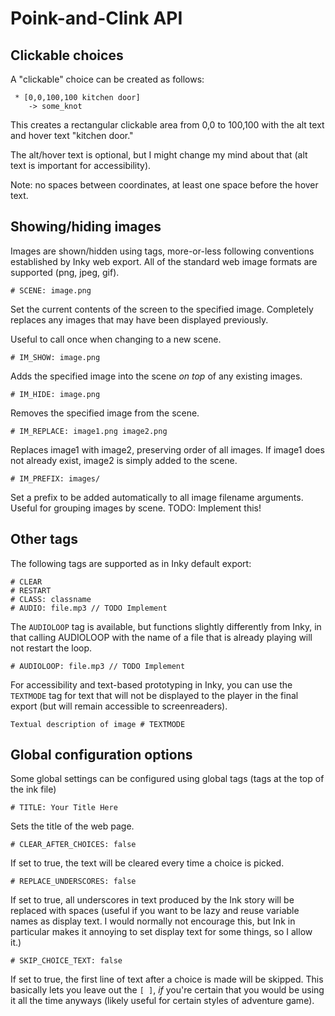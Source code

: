 # Poink-and-Clink API


## Clickable choices

A "clickable" choice can be created as follows:

```
 * [0,0,100,100 kitchen door]
    -> some_knot
```

This creates a rectangular clickable area from 0,0 to 100,100 with the alt text and hover text "kitchen door."

The alt/hover text is optional, but I might change my mind about that (alt text is important for accessibility).

Note: no spaces between coordinates, at least one space before the hover text.

## Showing/hiding images

Images are shown/hidden using tags, more-or-less following conventions established by Inky web export.  All of the standard web image formats are supported (png, jpeg, gif).

```
# SCENE: image.png
```
Set the current contents of the screen to the specified image.  Completely replaces any images that may have been displayed previously.

Useful to call once when changing to a new scene.

```
# IM_SHOW: image.png
```
Adds the specified image into the scene *on top* of any existing images.

```
# IM_HIDE: image.png
```
Removes the specified image from the scene.

```
# IM_REPLACE: image1.png image2.png
```
Replaces image1 with image2, preserving order of all images.
If image1 does not already exist, image2 is simply added to the scene.

```
# IM_PREFIX: images/
```
Set a prefix to be added automatically to all image filename arguments.
Useful for grouping images by scene.
TODO: Implement this!


## Other tags

The following tags are supported as in Inky default export:

```
# CLEAR
# RESTART
# CLASS: classname
# AUDIO: file.mp3 // TODO Implement
```

The `AUDIOLOOP` tag is available, but functions slightly differently from Inky, in that calling AUDIOLOOP with the name of a file that is already playing will not restart the loop.
```
# AUDIOLOOP: file.mp3 // TODO Implement
```

For accessibility and text-based prototyping in Inky, you can use the `TEXTMODE` tag for text that will not be displayed to the player in the final export (but will remain accessible to screenreaders).
```
Textual description of image # TEXTMODE
```


## Global configuration options

Some global settings can be configured using global tags (tags at the top of the ink file)

```
# TITLE: Your Title Here
```
Sets the title of the web page.

```
# CLEAR_AFTER_CHOICES: false
```
If set to true, the text will be cleared every time a choice is picked.

```
# REPLACE_UNDERSCORES: false
```
If set to true, all underscores in text produced by the Ink story will be replaced with spaces (useful if you want to be lazy and reuse variable names as display text.  I would normally not encourage this, but Ink in particular makes it annoying to set display text for some things, so I allow it.)

```
# SKIP_CHOICE_TEXT: false
```
If set to true, the first line of text after a choice is made will be skipped.  This basically lets you leave out the `[ ]`, *if* you're certain that you would be using it all the time anyways (likely useful for certain styles of adventure game).


